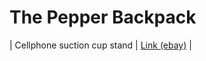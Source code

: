 # The Pepper Backpack
| Cellphone suction cup stand | [Link (ebay)](https://www.ebay.com/itm/360-Universal-Car-Windscreen-Dashboard-Holder-Mount-For-GPS-PDA-Mobile-Phone-AU/282114540003?hash=item41af5641e3:m:mZR0G_Qf9gily5ZccsqeoSg) |
